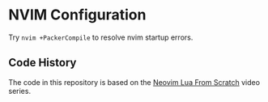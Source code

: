 # NVIM Configuration

Try `nvim +PackerCompile` to resolve nvim startup errors.
  
## Code History

The code in this repository is based on the 
[Neovim Lua From Scratch](https://www.youtube.com/playlist?list=PLPDVgSbOnt7LXQ8DTzu37UwCpA0elyD0V)
video series.
